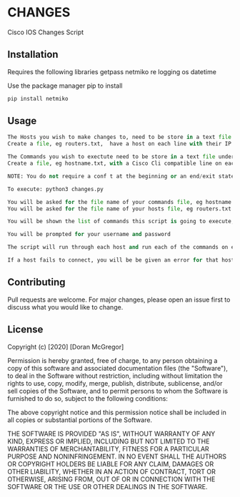# CHANGES
Cisco IOS Changes Script


## Installation

Requires the following libraries
getpass
netmiko
re
logging
os
datetime

Use the package manager pip to install
```bash
pip install netmiko

```

## Usage

```python
The Hosts you wish to make changes to, need to be store in a text file under the /hosts folder.
Create a file, eg routers.txt,  have a host on each line with their IP address, you can add hostsnames but they will be ignored.

The Commands you wish to exectute need to be store in a text file under the /commands folder.
Create a file, eg hostname.txt, with a Cisco Cli compatible line on each line of the file. 

NOTE: You do not require a conf t at the beginning or an end/exit statement at the end, the script will put itself into config mode automatically and it exit to write the configuration

To execute: python3 changes.py

You will be asked for the file name of your commands file, eg hostname.txt
You will be asked for the file name of your hosts file, eg routers.txt

You will be shown the list of commands this script is going to execute, if there is an issue, exit the script using Ctrl c

You will be prompted for your username and password

The script will run through each host and run each of the commands on each host, saving the output to the log folder. There is an individual log file for each time the script is run, plus a global log file that is always appended to.

If a host fails to connect, you will be be given an error for that host and the script will continue


```

## Contributing
Pull requests are welcome. For major changes, please open an issue first to discuss what you would like to change.


## License
Copyright (c) [2020] [Doran McGregor]

Permission is hereby granted, free of charge, to any person obtaining a copy
of this software and associated documentation files (the "Software"), to deal
in the Software without restriction, including without limitation the rights
to use, copy, modify, merge, publish, distribute, sublicense, and/or sell
copies of the Software, and to permit persons to whom the Software is
furnished to do so, subject to the following conditions:

The above copyright notice and this permission notice shall be included in all
copies or substantial portions of the Software.

THE SOFTWARE IS PROVIDED "AS IS", WITHOUT WARRANTY OF ANY KIND, EXPRESS OR
IMPLIED, INCLUDING BUT NOT LIMITED TO THE WARRANTIES OF MERCHANTABILITY,
FITNESS FOR A PARTICULAR PURPOSE AND NONINFRINGEMENT. IN NO EVENT SHALL THE
AUTHORS OR COPYRIGHT HOLDERS BE LIABLE FOR ANY CLAIM, DAMAGES OR OTHER
LIABILITY, WHETHER IN AN ACTION OF CONTRACT, TORT OR OTHERWISE, ARISING FROM,
OUT OF OR IN CONNECTION WITH THE SOFTWARE OR THE USE OR OTHER DEALINGS IN THE
SOFTWARE.
